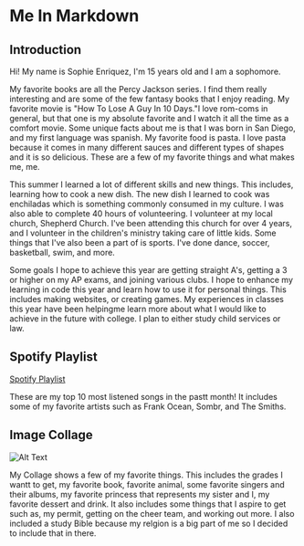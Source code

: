 # Me In Markdown
## Introduction
Hi! My name is Sophie Enriquez, I'm 15 years old and I am a sophomore. 

My favorite books are all the Percy Jackson series. I find them really interesting and are some of the few fantasy books that I enjoy reading. My favorite movie is "How To Lose A Guy In 10 Days."I love rom-coms in general, but that one is my absolute favorite and I watch it all the time as a comfort movie. Some unique facts about me is that I was born in San Diego, and my first language was spanish. My favorite food is pasta. I love pasta because it comes in many different sauces and different types of shapes and it is so delicious. These are a few of my favorite things and what makes me, me.

This summer I learned a lot of different skills and new things. This includes, learning how to cook a new dish. The new dish I learned to cook was enchiladas which is something commonly consumed in my culture. I was also able to complete 40 hours of volunteering. I volunteer at my local church, Shepherd Church. I've been attending this church for over 4 years, and I volunteer in the children's ministry taking care of little kids. Some things that I've also been a part of is sports. I've done dance, soccer, basketball, swim, and more.

Some goals I hope to achieve this year are getting straight A's, getting a 3 or higher on my AP exams, and joining various clubs. I hope to enhance my learning in code this year and learn how to use it for personal things. This includes making websites, or creating games. My experiences in classes this year have been helpingme learn more  about what I would like to achieve in the future with college. I plan to either study child services or law. 

## Spotify Playlist
[Spotify Playlist](https://open.spotify.com/playlist/5eVcuvuxpLEtpjpvabjsCx?si=dtf7VwajRXCceEL1BhdG9A)

These are my top 10 most listened songs in the pastt month! It includes some of my favorite artists such as Frank Ocean, Sombr, and The Smiths.

## Image Collage
![Alt Text](Collage.png)

My Collage shows a few of my favorite things.  This includes the grades I wantt to get, my favorite book, favorite animal, some favorite singers and their albums, my favorite princess that represents my sister and I, my favorite dessert and drink. It also includes some things that I aspire to get such as, my permit, getting on the cheer team, and working out more. I also included a study Bible because my relgion  is a big part of me so I decided to include that in there.